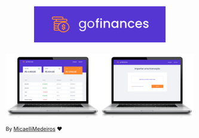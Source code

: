 <h1 align="center">
<img src="https://raw.githubusercontent.com/MicaelliMedeiros/gofinances/master/.github/logo.png" width="70%" heigth="70%" />
</h1>

<h3 align="center">
<img src="https://raw.githubusercontent.com/MicaelliMedeiros/gofinances/master/.github/exemple-notebook.png" width="50%" heigth="50%" /><img src="https://raw.githubusercontent.com/MicaelliMedeiros/gofinances/master/.github/exemple-notebook2.png" width="50%" heigth="50%" />
</h3>

By [MicaelliMedeiros](https://www.linkedin.com/in/micaellimedeiros/) ❤
